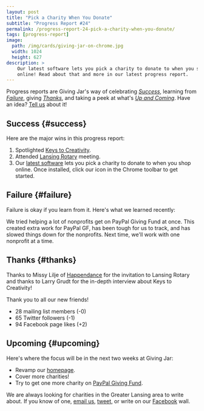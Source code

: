 ```yaml
---
layout: post
title: "Pick a Charity When You Donate"
subtitle: "Progress Report #24"
permalink: /progress-report-24-pick-a-charity-when-you-donate/
tags: [progress-report]
image:
  path: /img/cards/giving-jar-on-chrome.jpg
  width: 1024
  height: 627
description: >
    Our latest software lets you pick a charity to donate to when you shop
    online! Read about that and more in our latest progress report.
---
```


Progress reports are Giving Jar's way of celebrating *[Success][1]*, learning from *[Failure][2]*, giving *[Thanks][3]*, and taking a peek at what's *[Up and Coming][4]*. Have an idea? [Tell us][5] about it!

## Success {#success}

Here are the major wins in this progress report:

1. Spotlighted [Keys to Creativity][8].
2. Attended [Lansing Rotary][9] meeting.
3. Our [latest software][10] lets you pick a charity to donate to when you shop online. Once installed, click our icon in the Chrome toolbar to get started.

## Failure {#failure}

Failure is okay if you learn from it. Here's what we learned recently:

We tried helping a lot of nonprofits get on PayPal Giving Fund at once. This created extra work for PayPal GF, has been tough for us to track, and has slowed things down for the nonprofits. Next time, we'll work with one nonprofit at a time.

## Thanks {#thanks}

Thanks to Missy Lilje of [Happendance][11] for the invitation to Lansing Rotary and thanks to Larry Grudt for the in-depth interview about Keys to Creativity!

Thank you to all our new friends!

* 28 mailing list members (-0)
* 65 Twitter followers (-1)
* 94 Facebook page likes (+2)

## Upcoming {#upcoming}

Here's where the focus will be in the next two weeks at Giving Jar:

* Revamp our [homepage][12].
* Cover more charities!
* Try to get one more charity on [PayPal Giving Fund][13].

We are always looking for charities in the Greater Lansing area to write about. If you know of one, [email us][5], [tweet][6], or write on our [Facebook][7] wall.



[1]: #success "Success Section"
[2]: #failure "Failure Section"
[3]: #thanks "Thanks Section"
[4]: #upcoming "Upcoming Section"
[5]: mailto:hello@givingjar.org "Email Giving Jar"
[6]: https://twitter.com/givingjar "Giving Jar on Twitter"
[7]: https://www.facebook.com/givingjarorg "Giving Jar on Facebook"
[8]: http://blog.givingjar.org/charity-spotlight-keys-to-creativity/ "Keys to Creativity Spotlight"
[9]: https://lansingrotary.wordpress.com/ "Rotary Club of Lansing Homepage"
[10]: https://chrome.google.com/webstore/detail/giving-jar-paypal-shopper/bmnbanoiomonjeemkeoeamjaalplidlg?hl=en-US&gl=US&authuser=1 "Giving Jar Shopper for Chrome"
[11]: http://blog.givingjar.org/charity-spotlight-happendance/ "HappenDance Spotlight on the Giving Jar Blog"
[12]: http://givingjar.org/ "Giving Jar Homepage"
[13]: https://www.paypal.com/givingfund/ "PayPal Giving Fund Homepage"
